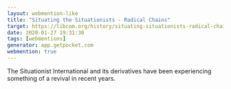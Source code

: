 ```yaml
---
layout: webmention-like
title: "Situating the Situationists - Radical Chains"
target: https://libcom.org/history/situating-situationists-radical-chains
date: 2020-01-27 19:31:30
tags: [webmentions]
generator: app.getpocket.com
webmention: true
---
```


The Situationist International and its derivatives have been experiencing
something of a revival in recent years.
